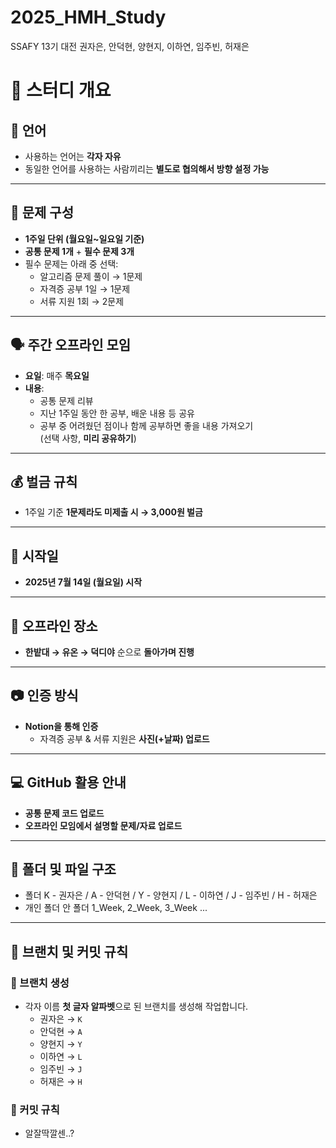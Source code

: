 # 2025_HMH_Study
SSAFY 13기 대전 권자은, 안덕현, 양현지, 이하연, 임주빈, 허재은

# 📝 스터디 개요

## 📌 언어

- 사용하는 언어는 **각자 자유**
- 동일한 언어를 사용하는 사람끼리는 **별도로 협의해서 방향 설정 가능**

---

## 🧩 문제 구성

- **1주일 단위 (월요일~일요일 기준)**
- **공통 문제 1개** + **필수 문제 3개**
- 필수 문제는 아래 중 선택:
  - 알고리즘 문제 풀이 → 1문제
  - 자격증 공부 1일 → 1문제
  - 서류 지원 1회 → 2문제

---

## 🗣️ 주간 오프라인 모임

- **요일**: 매주 **목요일**
- **내용**:
  - 공통 문제 리뷰
  - 지난 1주일 동안 한 공부, 배운 내용 등 공유
  - 공부 중 어려웠던 점이나 함께 공부하면 좋을 내용 가져오기  
    (선택 사항, **미리 공유하기**)

---

## 💰 벌금 규칙

- 1주일 기준 **1문제라도 미제출 시 → 3,000원 벌금**

---

## 📅 시작일

- **2025년 7월 14일 (월요일) 시작**

---

## 📍 오프라인 장소

- **한밭대 → 유온 → 덕디야** 순으로 **돌아가며 진행**

---

## 📷 인증 방식

- **Notion을 통해 인증**
  - 자격증 공부 & 서류 지원은 **사진(+날짜) 업로드**

---

## 💻 GitHub 활용 안내

- **공통 문제 코드 업로드**
- **오프라인 모임에서 설명할 문제/자료 업로드**

---

## 📁 폴더 및 파일 구조

- 폴더 K - 권자은 / A - 안덕현 / Y - 양현지 / L - 이하연 / J - 임주빈 / H - 허재은
- 개인 폴더 안 폴더 1_Week, 2_Week, 3_Week ...

---

## 🌿 브랜치 및 커밋 규칙

### 🔀 브랜치 생성

- 각자 이름 **첫 글자 알파벳**으로 된 브랜치를 생성해 작업합니다.  
  - 권자은 → `K`  
  - 안덕현 → `A`  
  - 양현지 → `Y`  
  - 이하연 → `L`  
  - 임주빈 → `J`  
  - 허재은 → `H`

### 🔀 커밋 규칙

- 알잘딱깔센..?


